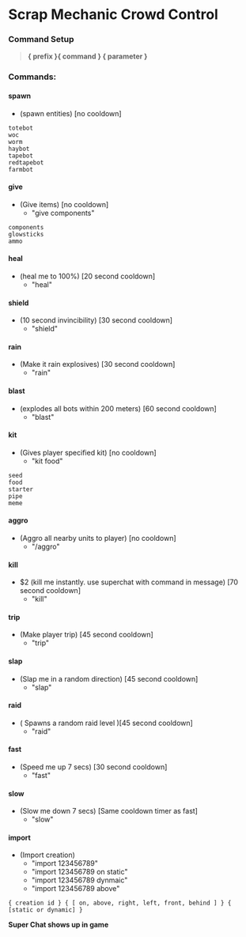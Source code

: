 # Scrap Mechanic Crowd Control

### Command Setup
> **{ prefix }{ command }  { parameter }**

### Commands:
        
#### spawn
- (spawn entities) [no cooldown]
```
totebot         
woc          
worm        
haybot        
tapebot        
redtapebot        
farmbot
```           
#### give
- (Give items) [no cooldown]
  - "give components"
```
components
glowsticks
ammo
```   
#### heal
- (heal me to 100%) [20 second cooldown]
  - "heal"

#### shield
- (10 second invincibility) [30 second cooldown]
  - "shield"

#### rain
- (Make it rain explosives) [30 second cooldown]
  - "rain"

#### blast
- (explodes all bots within 200 meters) [60 second cooldown]
  - "blast"

#### kit
- (Gives player specified kit) [no cooldown]
  - "kit food"
```
seed        
food       
starter      
pipe     
meme
```            
#### aggro
- (Aggro all nearby units to player) [no cooldown]
  - "/aggro"

#### kill
- $2 (kill me instantly. use superchat with command in message) [70 second cooldown]
  - "kill"

#### trip
- (Make player trip) [45 second cooldown]
  - "trip" 

#### slap
- (Slap me in a random direction) [45 second cooldown]
  - "slap" 

#### raid
- ( Spawns a random raid level )[45 second cooldown]
  - "raid"

#### fast
- (Speed me up 7 secs) [30 second cooldown]
  - "fast"

#### slow
- (Slow me down 7 secs) [Same cooldown timer as fast]
  - "slow"

#### import
- (Import creation)
  - "import 123456789"
  - "import 123456789 on static"
  - "import 123456789 dynmaic"
  - "import 123456789 above"
```
{ creation id } { [ on, above, right, left, front, behind ] } { [static or dynamic] }
```
**Super Chat shows up in game**
